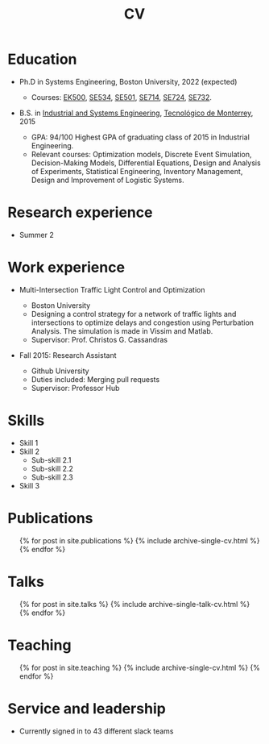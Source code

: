 ﻿---
layout: archive
title: "CV"
permalink: /cv/
author_profile: true
redirect_from:
  - /resume
---
Education
======
* Ph.D in Systems Engineering, Boston University, 2022 (expected)
  * Courses: [EK500](https://www.bu.edu/academics/eng/courses/eng-ek-500/), [SE534](https://www.bu.edu/academics/eng/courses/eng-se-524/), [SE501](http://www.bu.edu/academics/eng/courses/eng-se-501/), [SE714](https://www.bu.edu/academics/eng/courses/eng-se-714/), [SE724](https://www.bu.edu/academics/eng/courses/eng-se-724/), [SE732](https://www.bu.edu/academics/eng/courses/eng-se-732/).

* B.S. in [Industrial and Systems Engineering](https://samp.itesm.mx/Programas/VistaPrograma?clave=BIE11&modoVista=Default&idioma=EN&cols=0), [Tecnológico de Monterrey](https://tec.mx/en), 2015
  * GPA: 94/100 Highest GPA of graduating class of 2015 in Industrial Engineering.
  * Relevant courses: Optimization models, Discrete Event Simulation, Decision-Making Models, Differential Equations, Design and Analysis of Experiments, Statistical Engineering, Inventory Management, Design and Improvement of Logistic Systems.

Research experience
======
* Summer 2



Work experience
======
* Multi-Intersection Traffic Light Control and Optimization
  * Boston University
  * Designing a control strategy for a network of traffic lights and intersections to optimize delays and congestion
using Perturbation Analysis. The simulation is made in Vissim and Matlab.
  * Supervisor: Prof. Christos G. Cassandras

* Fall 2015: Research Assistant
  * Github University
  * Duties included: Merging pull requests
  * Supervisor: Professor Hub
  
Skills
======
* Skill 1
* Skill 2
  * Sub-skill 2.1
  * Sub-skill 2.2
  * Sub-skill 2.3
* Skill 3

Publications
======
  <ul>{% for post in site.publications %}
    {% include archive-single-cv.html %}
  {% endfor %}</ul>
  
Talks
======
  <ul>{% for post in site.talks %}
    {% include archive-single-talk-cv.html %}
  {% endfor %}</ul>
  
Teaching
======
  <ul>{% for post in site.teaching %}
    {% include archive-single-cv.html %}
  {% endfor %}</ul>
  
Service and leadership
======
* Currently signed in to 43 different slack teams
